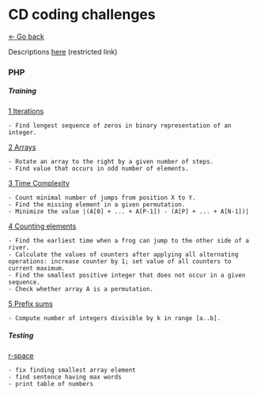# CD coding challenges

[<- Go back](../README.md)

Descriptions [here](https://drive.google.com/drive/u/1/folders/1COpniH4iXHC7-N4vg1YGn48wKW5kL11J) (restricted link)

### PHP

##### Training

[1 Iterations](php/1-iterations.php)

    - Find longest sequence of zeros in binary representation of an integer.

[2 Arrays](php/2-arrays.php)

    - Rotate an array to the right by a given number of steps.
    - Find value that occurs in odd number of elements.

[3 Time Complexity](php/3-time-complexity.php)

    - Count minimal number of jumps from position X to Y.
    - Find the missing element in a given permutation.
    - Minimize the value |(A[0] + ... + A[P-1]) - (A[P] + ... + A[N-1])|

[4 Counting elements](php/4-counting-elements.php)

    - Find the earliest time when a frog can jump to the other side of a river.
    - Calculate the values of counters after applying all alternating operations: increase counter by 1; set value of all counters to current maximum.
    - Find the smallest positive integer that does not occur in a given sequence.
    - Check whether array A is a permutation.

[5 Prefix sums](php/5-prefix-sums.php)

    - Compute number of integers divisible by k in range [a..b].


##### Testing

[r-space](php/r-space.php)

    - fix finding smallest array element
    - find sentence having max words
    - print table of numbers
